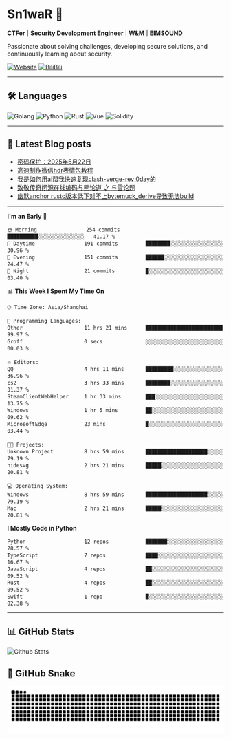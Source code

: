 # Sn1waR 👋

**CTFer** | **Security Development Engineer** | **W&M** | **EIMSOUND**

Passionate about solving challenges, developing secure solutions, and continuously learning about security.

[![Website](https://img.shields.io/website?url=https%3A%2F%2Fwww.snowywar.top)](https://www.snowywar.top) 
[![BiliBili](https://img.shields.io/badge/BiliBili-哔哩哔哩-00A1D6?style=flat&logo=bilibili&logoColor=white)](https://space.bilibili.com/8389161)  

---

## 🛠️ Languages
![Golang](https://img.shields.io/badge/-Golang-00ADD8?style=flat&logo=go&logoColor=white)
![Python](https://img.shields.io/badge/-Python-3776AB?style=flat&logo=python&logoColor=white)
![Rust](https://img.shields.io/badge/-Rust-000000?style=flat&logo=rust&logoColor=white)
![Vue](https://img.shields.io/badge/-Vue.js-4FC08D?style=flat&logo=vue.js&logoColor=white)
![Solidity](https://img.shields.io/badge/-Solidity-363636?style=flat&logo=solidity&logoColor=white)

---
## 📖 Latest Blog posts
<!-- BLOG-POST-LIST:START -->
- [密码保护：2025年5月22日](https://www.snowywar.top/4616.html)
- [高速制作微信hdr表情包教程](https://www.snowywar.top/4612.html)
- [我是如何用ai帮我快速复现clash-verge-rev 0day的](https://www.snowywar.top/4595.html)
- [致敬传奇闭源在线编码与熊论道 之 与雪论题](https://www.snowywar.top/4590.html)
- [幽默anchor rustc版本低下对不上bytemuck_derive导致无法build](https://www.snowywar.top/4587.html)
<!-- BLOG-POST-LIST:END -->
---
<!--START_SECTION:waka-->
**I'm an Early 🐤** 

```text
🌞 Morning                254 commits         ██████████░░░░░░░░░░░░░░░   41.17 % 
🌆 Daytime                191 commits         ████████░░░░░░░░░░░░░░░░░   30.96 % 
🌃 Evening                151 commits         ██████░░░░░░░░░░░░░░░░░░░   24.47 % 
🌙 Night                  21 commits          █░░░░░░░░░░░░░░░░░░░░░░░░   03.40 % 
```


📊 **This Week I Spent My Time On** 

```text
🕑︎ Time Zone: Asia/Shanghai

💬 Programming Languages: 
Other                    11 hrs 21 mins      █████████████████████████   99.97 % 
Groff                    0 secs              ░░░░░░░░░░░░░░░░░░░░░░░░░   00.03 % 

🔥 Editors: 
QQ                       4 hrs 11 mins       █████████░░░░░░░░░░░░░░░░   36.96 % 
cs2                      3 hrs 33 mins       ████████░░░░░░░░░░░░░░░░░   31.37 % 
SteamClientWebHelper     1 hr 33 mins        ███░░░░░░░░░░░░░░░░░░░░░░   13.75 % 
Windows                  1 hr 5 mins         ██░░░░░░░░░░░░░░░░░░░░░░░   09.62 % 
MicrosoftEdge            23 mins             █░░░░░░░░░░░░░░░░░░░░░░░░   03.44 % 

🐱‍💻 Projects: 
Unknown Project          8 hrs 59 mins       ████████████████████░░░░░   79.19 % 
hidesvg                  2 hrs 21 mins       █████░░░░░░░░░░░░░░░░░░░░   20.81 % 

💻 Operating System: 
Windows                  8 hrs 59 mins       ████████████████████░░░░░   79.19 % 
Mac                      2 hrs 21 mins       █████░░░░░░░░░░░░░░░░░░░░   20.81 % 
```

**I Mostly Code in Python** 

```text
Python                   12 repos            ███████░░░░░░░░░░░░░░░░░░   28.57 % 
TypeScript               7 repos             ████░░░░░░░░░░░░░░░░░░░░░   16.67 % 
JavaScript               4 repos             ██░░░░░░░░░░░░░░░░░░░░░░░   09.52 % 
Rust                     4 repos             ██░░░░░░░░░░░░░░░░░░░░░░░   09.52 % 
Swift                    1 repo              █░░░░░░░░░░░░░░░░░░░░░░░░   02.38 % 
```




<!--END_SECTION:waka-->
---

## 📊 GitHub Stats
![Github Stats](https://github-readme-stats.vercel.app/api?username=jiayuqi7813&show_icons=true&theme=radical)

## 🐍 GitHub Snake
<picture>
  <source media="(prefers-color-scheme: dark)" srcset="https://raw.githubusercontent.com/jiayuqi7813/jiayuqi7813/output/github-contribution-grid-snake-dark.svg">
  <source media="(prefers-color-scheme: light)" srcset="https://raw.githubusercontent.com/jiayuqi7813/jiayuqi7813/output/github-contribution-grid-snake.svg">
  <img alt="github contribution grid snake animation" src="https://raw.githubusercontent.com/jiayuqi7813/jiayuqi7813/output/github-contribution-grid-snake.svg">
</picture>

